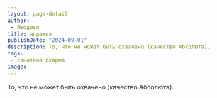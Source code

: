 ```yaml
---
layout: page-detail
author:
 - Яшодеви
title: аграхья
publishDate: "2024-09-01"
description: То, что не может быть охвачено (качество Абсолюта).
tags:
 - санатана дхарма
image: 
---
```


То, что не может быть охвачено (качество Абсолюта).

